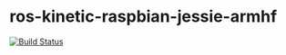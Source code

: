 # ros-kinetic-raspbian-jessie-armhf

[![Build Status](https://travis-ci.org/ntrlmt/ros-kinetic-raspbian-jessie-armhf.svg?branch=raspicam)](https://travis-ci.org/ntrlmt/ros-kinetic-raspbian-jessie-armhf)
